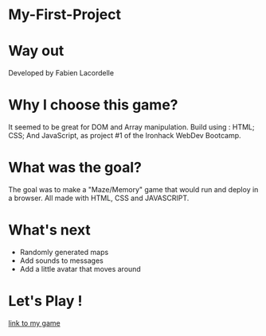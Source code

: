 # My-First-Project
# Way out
Developed by Fabien Lacordelle 

# Why I choose this game?
It seemed to be great for DOM and Array manipulation.
Build using : HTML; CSS; And JavaScript, as project #1 of the Ironhack WebDev Bootcamp.

# What was the goal?

The goal was to make a "Maze/Memory"  game that would run and deploy in a browser. All made with HTML, CSS and JAVASCRIPT.

# What's next
- Randomly generated maps
- Add sounds to messages
- Add a little avatar that moves around

# Let's Play !

<a href="https://github.com/LeF91/My-First-Project/deployments/github-pages">link to my game</a>


